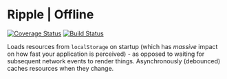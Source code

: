 # Ripple | Offline
[![Coverage Status](https://coveralls.io/repos/rijs/offline/badge.svg?branch=master&service=github)](https://coveralls.io/github/rijs/offline?branch=master)
[![Build Status](https://travis-ci.org/rijs/offline.svg)](https://travis-ci.org/rijs/offline)

Loads resources from `localStorage` on startup (which has _massive_ impact on how fast your application is perceived) - as opposed to waiting for subsequent network events to render things. Asynchronously (debounced) caches resources when they change. 